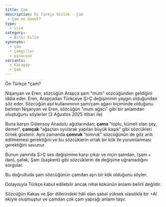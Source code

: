 ```yaml
---
title: Çam
description: Öz Türkçe Sözlük - Çam 
 - Çam ne demek?
type:
  - isim
category:
  - Bitki bilim
synonyms:
  - çam
  - çamgiller
  - pinaceae
variants:
  - Karagay
  - Şam
---
```

Ön Türkçe \*çam?

Nişanyan ve Eren, sözcüğün Arapça şam "mum" sözcüğünden geldiğini iddia eder. Eren, Arapçadan Türkçeye Ş>Ç değişiminin yaygın olduğundan söz eder. Sözcüğün asıl kullanımının şam/çam ağacı biçiminde olduğunu belirten Nişanyan ve Eren, sözcüğün "mum ağacı" gibi bir anlamdan oluştuğunu söylerler (3 Ağustos 2025 itibari ile)

Buna karşın Gülensoy Anadolu ağızlarından; **çama&#32;**"toplu, kümeli olan şey, demet", **çamçak&#32;**"ağaçtan oyularak yapılan büyük kaşık" gibi  sözcükleri örnek gösterir. Aynı zamanda **çomruk&#32;**"tomruk" sözcüğünün de göz ardı edilmemesi gerektiğini ve bu sözcüklerin ortak bir kök ile yorumlanması gerektiğini savunur.

Bunun yanında Ş>Ç ses değişimine karşı çıkar ve niçin şamdan, (şam + dan), şafak, Şam (başkent) gibi sözcüklerin de değişime uğramadığını sorgular.

Bu doğrultuda şam sözcüğünün çamdan ayrı bir kök olduğunu söyler.

Dolayısıyla Türkçe kabul edilebilir ancak nihai kökünün anlamı belirli değildir.

Sözcüğün Kakas ve Şor dillerindeki hâli olan şabal yüksek olasılıkla bir +Al ekiyle oluşmuştur ve çamdan çok çam yaprağı anlamı taşır.
